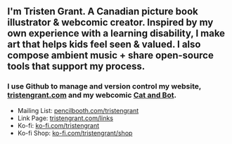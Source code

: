 ## I'm Tristen Grant. A Canadian picture book illustrator & webcomic creator. Inspired by my own experience with a learning disability, I make art that helps kids feel seen & valued. I also compose ambient music + share open-source tools that support my process.

### I use Github to manage and version control my website, [tristengrant.com](https://tristengrant.com/) and my webcomic [Cat and Bot](https://catandbotcomic.com/).

- Mailing List: [pencilbooth.com/tristengrant](https://pencilbooth.com/tristengrant)
- Link Page: [tristengrant.com/links](https://tristengrant.com/links)
- Ko-fi: [ko-fi.com/tristengrant](https://ko-fi.com/tristengrant)
- Ko-fi Shop: [ko-fi.com/tristengrant/shop](https://ko-fi.com/tristengrant/shop)
